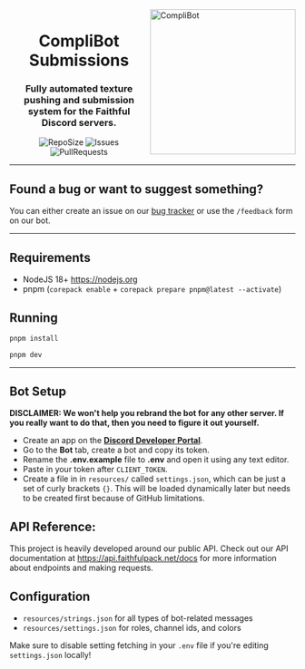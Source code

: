 <img src="https://raw.githubusercontent.com/Faithful-Resource-Pack/Branding/main/logos/transparent/256/complibot_submissions_logo.png" alt="CompliBot" align="right" height="256px">
<div align="center">
  <h1>CompliBot Submissions</h1>
  <h3>Fully automated texture pushing and submission system for the Faithful Discord servers.</h3>

![RepoSize](https://img.shields.io/github/repo-size/Faithful-Resource-Pack/CompliBot-Submissions)
![Issues](https://img.shields.io/github/issues/Faithful-Resource-Pack/CompliBot-Submissions)
![PullRequests](https://img.shields.io/github/issues-pr/Faithful-Resource-Pack/CompliBot-Submissions)

</div>

---

## Found a bug or want to suggest something?

You can either create an issue on our [bug tracker](https://github.com/Faithful-Resource-Pack/CompliBot-Submissions/issues/new/choose) or use the `/feedback` form on our bot.

---

## Requirements

- NodeJS 18+ https://nodejs.org
- pnpm (`corepack enable` + `corepack prepare pnpm@latest --activate`)

## Running

```bash
pnpm install
```

```bash
pnpm dev
```

---

## Bot Setup

**DISCLAIMER: We won't help you rebrand the bot for any other server. If you really want to do that, then you need to figure it out yourself.**

- Create an app on the **[Discord Developer Portal](https://discord.com/developers/)**.
- Go to the **Bot** tab, create a bot and copy its token.
- Rename the **.env.example** file to **.env** and open it using any text editor.
- Paste in your token after `CLIENT_TOKEN`.
- Create a file in in `resources/` called `settings.json`, which can be just a set of curly brackets `{}`. This will be loaded dynamically later but needs to be created first because of GitHub limitations.

## API Reference:

This project is heavily developed around our public API. Check out our API documentation at https://api.faithfulpack.net/docs for more information about endpoints and making requests.

## Configuration

- `resources/strings.json` for all types of bot-related messages
- `resources/settings.json` for roles, channel ids, and colors

Make sure to disable setting fetching in your `.env` file if you're editing `settings.json` locally!

